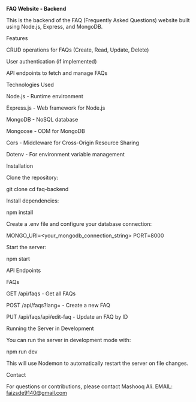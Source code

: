 **FAQ Website - Backend**

This is the backend of the FAQ (Frequently Asked Questions) website built using Node.js, Express, and MongoDB.

Features

CRUD operations for FAQs (Create, Read, Update, Delete)

User authentication (if implemented)

API endpoints to fetch and manage FAQs

Technologies Used

Node.js - Runtime environment

Express.js - Web framework for Node.js

MongoDB - NoSQL database

Mongoose - ODM for MongoDB

Cors - Middleware for Cross-Origin Resource Sharing

Dotenv - For environment variable management

Installation

Clone the repository:

git clone <repository-url>
cd faq-backend

Install dependencies:

npm install

Create a .env file and configure your database connection:

MONGO_URI=<your_mongodb_connection_string>
PORT=8000

Start the server:

npm start

API Endpoints

FAQs

GET /api/faqs - Get all FAQs

POST /api/faqs?lang= - Create a new FAQ

PUT /api/faqs/api/edit-faq - Update an FAQ by ID

Running the Server in Development

You can run the server in development mode with:

npm run dev

This will use Nodemon to automatically restart the server on file changes.

Contact

For questions or contributions, please contact Mashooq Ali.
EMAIL: faizsde9140@gmail.com
